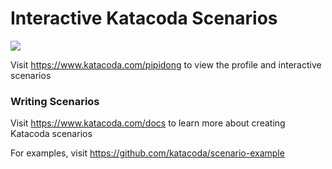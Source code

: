 # Interactive Katacoda Scenarios

[![](http://shields.katacoda.com/katacoda/pipidong/count.svg)](https://www.katacoda.com/pipidong "Get your profile on Katacoda.com")

Visit https://www.katacoda.com/pipidong to view the profile and interactive scenarios

### Writing Scenarios
Visit https://www.katacoda.com/docs to learn more about creating Katacoda scenarios

For examples, visit https://github.com/katacoda/scenario-example
